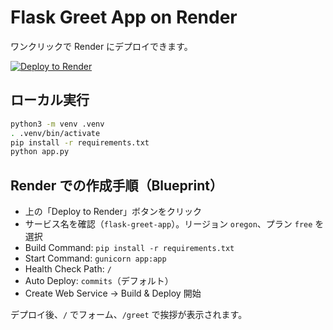 # Flask Greet App on Render

ワンクリックで Render にデプロイできます。

[![Deploy to Render](https://render.com/images/deploy-to-render-button.svg)](https://dashboard.render.com/blueprint?repo=https://github.com/garyohosu/render_sample5)

## ローカル実行

```bash
python3 -m venv .venv
. .venv/bin/activate
pip install -r requirements.txt
python app.py
```

## Render での作成手順（Blueprint）
- 上の「Deploy to Render」ボタンをクリック
- サービス名を確認（`flask-greet-app`）。リージョン `oregon`、プラン `free` を選択
- Build Command: `pip install -r requirements.txt`
- Start Command: `gunicorn app:app`
- Health Check Path: `/`
- Auto Deploy: `commits`（デフォルト）
- Create Web Service → Build & Deploy 開始

デプロイ後、`/` でフォーム、`/greet` で挨拶が表示されます。
